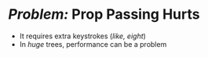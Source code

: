 #  <em class="highlight">Problem:</em> Prop Passing Hurts

* It requires extra keystrokes (_like, eight_)
* In _huge_ trees, performance can be a problem
